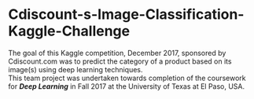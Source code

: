 # Cdiscount-s-Image-Classification-Kaggle-Challenge
The goal of this Kaggle competition, December 2017, sponsored by Cdiscount.com was to predict the category of a product based on its image(s) using deep learning techniques. 
<br> This team project was undertaken towards completion of the coursework for ***Deep Learning*** in Fall 2017 at the University of Texas at El Paso, USA.

